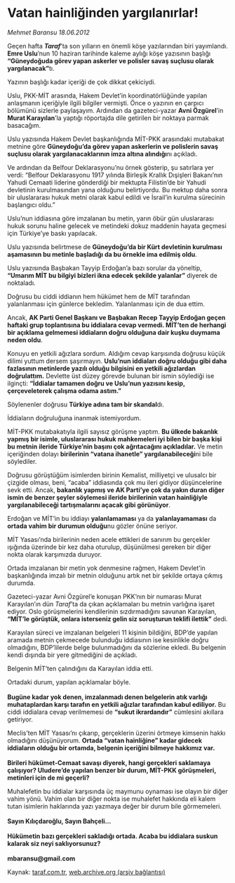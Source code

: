 # Vatan hainliğinden yargılanırlar!

*Mehmet Baransu 18.06.2012*

<div class="yazi"><p>Geçen hafta <b><i>Taraf</i></b>’ta son yılların en önemli köşe yazılarından biri yayımlandı. <b>Emre Uslu</b>’nun 10 haziran tarihinde kaleme aylığı köşe yazısının başlığı <b>“Güneydoğuda görev yapan askerler ve polisler savaş suçlusu olarak yargılanacak”</b>tı. </p>
<p>Yazının başlığı kadar içeriği de çok dikkat çekiciydi. </p>
<p>Uslu, PKK-MİT arasında, Hakem Devlet’in koordinatörlüğünde yapılan anlaşmanın içeriğiyle ilgili bilgiler vermişti. Önce o yazının en çarpıcı bölümünü sizlerle paylaşayım. Ardından da gazeteci-yazar <b>Avni Özgürel</b>’in <b>Murat Karayılan</b>’la yaptığı röportajda dile getirilen bir noktaya parmak basacağım. </p>
<p>Uslu yazısında Hakem Devlet başkanlığında MİT-PKK arasındaki mutabakat metnine göre <b>Güneydoğu’da görev yapan askerlerin ve polislerin savaş suçlusu olarak yargılanacaklarının imza altına alındığı</b>nı açıkladı. </p>
<p>Ve ardından da Belfour Deklarasyonu’nu örnek gösterip, şu satırlara yer verdi: “Belfour Deklarasyonu 1917 yılında Birleşik Krallık Dışişleri Bakanı’nın Yahudi Cemaati liderine gönderdiği bir mektupta Filistin’de bir Yahudi devletinin kurulmasından yana olduğunu belirtiyordu. Bu mektup daha sonra bir uluslararası hukuk metni olarak kabul edildi ve İsrail’in kurulma sürecinin başlangıcı oldu.”</p>
<p>Uslu’nun iddiasına göre imzalanan bu metin, yarın öbür gün uluslararası hukuk sorunu haline gelecek ve metindeki dokuz maddenin hayata geçmesi için Türkiye’ye baskı yapılacak. </p>
<p>Uslu yazısında belirtmese de <b>Güneydoğu’da bir Kürt devletinin kurulması aşamasının bu metinle başladığı da bu örnekle ima edilmiş oldu</b>.</p>
<p>Uslu yazısında Başbakan Tayyip Erdoğan’a bazı sorular da yöneltip, <b>“Umarım MİT bu bilgiyi bizleri ikna edecek şekilde yalanlar”</b> diyerek de noktaladı. </p>
<p>Doğrusu bu ciddi iddianın hem hükümet hem de MİT tarafından yalanlanması için günlerce bekledim. Yalanlanması için de dua ettim. </p>
<p>Ancak, <b>AK Parti Genel Başkanı ve Başbakan Recep Tayyip Erdoğan geçen haftaki grup toplantısına bu iddialara cevap vermedi. MİT’ten de herhangi bir açıklama gelmemesi iddiaların doğru olduğuna dair kuşku duymama neden oldu</b>. </p>
<p>Konuyu en yetkili ağızlara sordum. Aldığım cevap karşısında doğrusu küçük dilimi yuttum dersem şaşırmayın. <b>Uslu’nun iddiaları doğru olduğu gibi daha fazlasının metinlerde yazılı olduğu bilgisini en yetkili ağızlardan doğrulattım.</b> Devlette üst düzey görevde bulunan bir ismin söylediği ise ilginçti: <b>“İddialar tamamen doğru ve Uslu’nun yazısını kesip, çerçeveleterek çalışma odama astım.”</b> </p>
<p>Söylenenler doğrusu <b>Türkiye adına tam bir skandal</b>dı. </p>
<p>İddiaların doğruluğuna inanmak istemiyordum. </p>
<p>MİT-PKK mutabakatıyla ilgili sayısız görüşme yaptım. <b>Bu ülkede bakanlık yapmış bir isimle, uluslararası hukuk mahkemeleri iyi bilen bir başka kişi bu metnin ileride Türkiye’nin başını çok ağrıtacağını açıkladılar.</b> Ve metin içeriğinden dolayı <b>birilerinin “vatana ihanetle” yargılanabileceği</b>ni bile söylediler. </p>
<p>Doğrusu görüştüğüm isimlerden birinin Kemalist, milliyetçi ve ulusalcı bir çizgide olması, beni, “acaba” iddiasında çok mu ileri gidiyor düşüncelerine sevk etti. Ancak, <b>bakanlık yapmış ve AK Parti’ye çok da yakın duran diğer ismin de benzer şeyler söylemesi ileride birilerinin vatan hainliğiyle yargılanabileceği tartışmalarını açacak gibi görünüyor</b>. </p>
<p>Erdoğan ve MİT’in bu iddiayı <b>yalanlamaması</b> ya da <b>yalanlayamaması</b> da <b>ortada vahim bir durumun olduğu</b>nu gözler önüne seriyor. </p>
<p>MİT Yasası’nda birilerinin neden acele ettikleri de sanırım bu gerçekler ışığında üzerinde bir kez daha oturulup, düşünülmesi gereken bir diğer nokta olarak karşımızda duruyor. </p>
<p>Ortada imzalanan bir metin yok denmesine rağmen, Hakem Devlet’in başkanlığında imzalı bir metnin olduğunu artık net bir şekilde ortaya çıkmış durumda. </p>
<p>Gazeteci-yazar Avni Özgürel’e konuşan PKK’nın bir numarası Murat Karayılan’ın dün <i>Taraf</i>’ta da çıkan açıklamaları bu metnin varlığına işaret ediyor. Oslo görüşmelerini kendilerinin sızdırmadığını savunan Karayılan, <b>“MİT’le görüştük, onlara isterseniz gelin siz soruşturun teklifi ilettik”</b> dedi. </p>
<p>Karayılan süreci ve imzalanan belgeleri 11 kişinin bildiğini, BDP’de yapılan aramada metnin çekmecede bulunduğu iddiasının ise kesinlikle doğru olmadığını, BDP’lilerde belge bulunmadığını da sözlerine ekledi. Bu belgenin kendi dışında bir yere gitmediğini de açıkladı. </p>
<p>Belgenin MİT’ten çalındığını da Karayılan iddia etti. </p>
<p>Ortadaki durum, yapılan açıklamalar böyle.<br/><br/><b>Bugüne kadar yok denen, imzalanmadı denen belgelerin atık varlığı muhataplardan karşı tarafın en yetkili ağızlar tarafından kabul ediliyor.</b> Bu ciddi iddialara cevap verilmemesi de <b>“sukut ikrardandır”</b> cümlesini akıllara getiriyor. </p>
<p>Meclis’ten MİT Yasası’nı çıkarıp, gerçeklerin üzerini örtmeye kimsenin hakkı olmadığını düşünüyorum. <b>Ortada “vatan hainliğine” kadar gidecek iddiaların olduğu bir ortamda, belgenin içeriğini bilmeye hakkımız var.<br/><br/></b><b>Birileri hükümet-Cemaat savaşı diyerek, hangi gerçekleri saklamaya çalışıyor? Uludere’de yapılan benzer bir durum, MİT-PKK görüşmeleri, metinleri için de mi geçerli? </b></p>
<p>Muhalefetin bu iddialar karşısında üç maymunu oynaması ise olayın bir diğer vahim yönü. Vahim olan bir diğer nokta ise muhalefet hakkında eli kalem tutan isimlerin haklarında yazı yazmaya değer bir durum bile görmemeleri.<br/><br/><b>Sayın Kılıçdaroğlu, Sayın Bahçeli...<br/><br/></b><b>Hükümetin bazı gerçekleri sakladığı ortada. Acaba bu iddialara suskun kalarak siz neyi saklıyorsunuz?<br/><br/></b><b>mbaransu@gmail.com</b></p>
</div>

Kaynak: [taraf.com.tr](http://www.taraf.com.tr/mehmet-baransu/makale-vatan-hainliginden-yargilanirlar.htm), [web.archive.org (arşiv bağlantısı)](http://web.archive.org/web/20131107081422/http://www.taraf.com.tr/mehmet-baransu/makale-vatan-hainliginden-yargilanirlar.htm)
